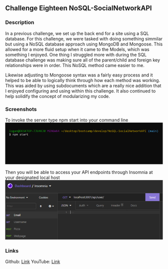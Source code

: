 ## Challenge Eighteen NoSQL-SocialNetworkAPI

### Description

In a previous challenge, we set up the back end for a site using a SQL database. For this challenge, we were tasked with doing something simmilar but using a NoSQL database approach using MongoDB and Mongoose. This allowed for a more fluid setup when it came to the Models, which was something I enjoyed. One thing I struggled more with during the SQL database challenge was making sure all of the parent/child and foreign key relationships were in order. This NoSQL method came easier to me. 

Likewise adjusting to Mongoose syntax was a fairly easy process and it helped to be able to logically think through how each method was working. This was aided by using subdocuments which are a really nice addition that I enjoyed configuring and using within this challenge. It also continued to help solidify the concept of modularizing my code. 

### Screenshots

To invoke the server type npm start into your command line
![npm](./images/npmStart.png)

Then you will be able to access your API endpoints through Insomnia at your designated local host
![insomnia](./images/insomnia.png)



### Links
Github: [Link](https://github.com/LoganDufek/NoSQL-SocialNetworkAPI)
YouTube: [Link](https://www.youtube.com/watch?v=Y0awgm7dbig)
